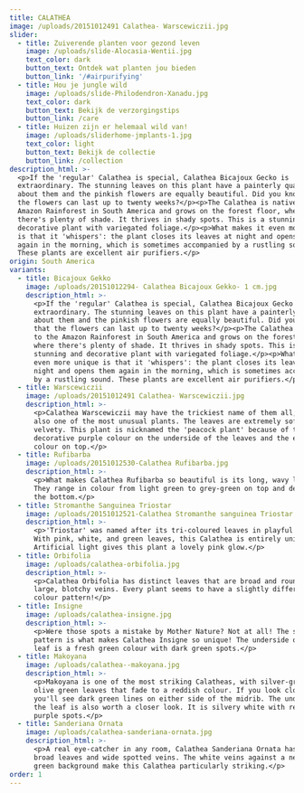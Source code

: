 ```yaml
---
title: CALATHEA
image: /uploads/20151012491 Calathea- Warscewiczii.jpg
slider:
  - title: Zuiverende planten voor gezond leven
    image: /uploads/slide-Alocasia-Wentii.jpg
    text_color: dark
    button_text: Ontdek wat planten jou bieden
    button_link: '/#airpurifying'
  - title: Hou je jungle wild
    image: /uploads/slide-Philodendron-Xanadu.jpg
    text_color: dark
    button_text: Bekijk de verzorgingstips
    button_link: /care
  - title: Huizen zijn er helemaal wild van!
    image: /uploads/sliderhome-jmplants-1.jpg
    text_color: light
    button_text: Bekijk de collectie
    button_link: /collection
description_html: >-
  <p>If the 'regular' Calathea is special, Calathea Bicajoux Gecko is
  extraordinary. The stunning leaves on this plant have a painterly quality
  about them and the pinkish flowers are equally beautiful. Did you know that
  the flowers can last up to twenty weeks?</p><p>The Calathea is native to the
  Amazon Rainforest in South America and grows on the forest floor, where
  there's plenty of shade. It thrives in shady spots. This is a stunning and
  decorative plant with variegated foliage.</p><p>What makes it even more unique
  is that it 'whispers': the plant closes its leaves at night and opens them
  again in the morning, which is sometimes accompanied by a rustling sound.
  These plants are excellent air purifiers.</p>
origin: South America
variants:
  - title: Bicajoux Gekko
    image: /uploads/20151012294- Calathea Bicajoux Gekko- 1 cm.jpg
    description_html: >-
      <p>If the 'regular' Calathea is special, Calathea Bicajoux Gecko is
      extraordinary. The stunning leaves on this plant have a painterly quality
      about them and the pinkish flowers are equally beautiful. Did you know
      that the flowers can last up to twenty weeks?</p><p>The Calathea is native
      to the Amazon Rainforest in South America and grows on the forest floor,
      where there's plenty of shade. It thrives in shady spots. This is a
      stunning and decorative plant with variegated foliage.</p><p>What makes it
      even more unique is that it 'whispers': the plant closes its leaves at
      night and opens them again in the morning, which is sometimes accompanied
      by a rustling sound. These plants are excellent air purifiers.</p>
  - title: Warscewiczii
    image: /uploads/20151012491 Calathea- Warscewiczii.jpg
    description_html: >-
      <p>Calathea Warscewiczii may have the trickiest name of them all, but it's
      also one of the most unusual plants. The leaves are extremely soft, almost
      velvety. This plant is nicknamed the 'peacock plant' because of the
      decorative purple colour on the underside of the leaves and the emerald
      colour on top.</p>
  - title: Rufibarba
    image: /uploads/20151012530-Calathea Rufibarba.jpg
    description_html: >-
      <p>What makes Calathea Rufibarba so beautiful is its long, wavy leaves.
      They range in colour from light green to grey-green on top and deep red on
      the bottom.</p>
  - title: Stromanthe Sanguinea Triostar
    image: /uploads/20151012521-Calathea Stromanthe sanguinea Triostar.jpg
    description_html: >-
      <p>'Triostar' was named after its tri-coloured leaves in playful patterns.
      With pink, white, and green leaves, this Calathea is entirely unique.
      Artificial light gives this plant a lovely pink glow.</p>
  - title: Orbifolia
    image: /uploads/calathea-orbifolia.jpg
    description_html: >-
      <p>Calathea Orbifolia has distinct leaves that are broad and round, with
      large, blotchy veins. Every plant seems to have a slightly different
      colour pattern!</p>
  - title: Insigne
    image: /uploads/calathea-insigne.jpg
    description_html: >-
      <p>Were those spots a mistake by Mother Nature? Not at all! The striking
      pattern is what makes Calathea Insigne so unique! The underside of the
      leaf is a fresh green colour with dark green spots.</p>
  - title: Makoyana
    image: /uploads/calathea--makoyana.jpg
    description_html: >-
      <p>Makoyana is one of the most striking Calatheas, with silver-green to
      olive green leaves that fade to a reddish colour. If you look closely
      you'll see dark green lines on either side of the midrib. The underside of
      the leaf is also worth a closer look. It is silvery white with reddish
      purple spots.</p>
  - title: Sanderiana Ornata
    image: /uploads/calathea-sanderiana-ornata.jpg
    description_html: >-
      <p>A real eye-catcher in any room, Calathea Sanderiana Ornata has round,
      broad leaves and wide spotted veins. The white veins against a neutral
      green background make this Calathea particularly striking.</p>
order: 1
---
```



